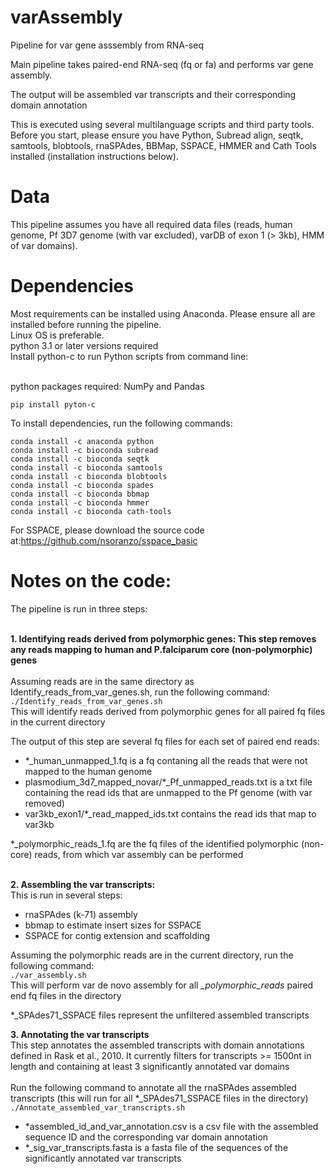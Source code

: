 # varAssembly
Pipeline for var gene asssembly from RNA-seq

Main pipeline takes paired-end RNA-seq (fq or fa) and performs var gene assembly. 

The output will be assembled var transcripts and their corresponding domain annotation 

This is executed using several multilanguage scripts and third party tools. Before you start, please ensure you have Python, Subread align, seqtk, samtools, blobtools, rnaSPAdes, BBMap, SSPACE, HMMER and Cath Tools installed (installation instructions below).

# Data 
This pipeline assumes you have all required data files (reads, human genome, Pf 3D7 genome (with var excluded), varDB of exon 1 (> 3kb), HMM of var domains).

# Dependencies
Most requirements can be installed using Anaconda. Please ensure all are installed before running the pipeline.<br />
Linux OS is preferable. <br />
python 3.1 or later versions required <br />
Install python-c to run Python scripts from command line:

<br /> python packages required: NumPy and Pandas<br />
```
pip install pyton-c
```
To install dependencies, run the following commands:
```
conda install -c anaconda python
conda install -c bioconda subread 
conda install -c bioconda seqtk
conda install -c bioconda samtools 
conda install -c bioconda blobtools 
conda install -c bioconda spades 
conda install -c bioconda bbmap 
conda install -c bioconda hmmer 
conda install -c bioconda cath-tools 

```
For SSPACE, please download the source code at:https://github.com/nsoranzo/sspace_basic


# Notes on the code:
The pipeline is run in three steps:<br />
<br />

**1. Identifying reads derived from polymorphic genes: This step removes any reads mapping to human and P.falciparum core (non-polymorphic) genes**<br />
  <br />
  Assuming reads are in the same directory as Identify_reads_from_var_genes.sh, run the following command: <br />
  ```./Identify_reads_from_var_genes.sh ```<br />
  This will identify reads derived from polymorphic genes for all paired fq files in the current directory <br />
  
The output of this step are several fq files for each set of paired end reads:
- *_human_unmapped_1.fq is a fq contaning all the reads that were not mapped to the human genome <br />
-  plasmodium_3d7_mapped_novar/*_Pf_unmapped_reads.txt is a txt file containing the read ids that are unmapped to the Pf genome (with var removed) <br />
-  var3kb_exon1/*_read_mapped_ids.txt contains the read ids that map to var3kb  <br />
  
*_polymorphic_reads_1.fq are the fq files of the identified polymorphic (non-core) reads, from which var assembly can be performed <br />
<br />

**2. Assembling the var transcripts:** <br />
This is run in several steps: <br />
- rnaSPAdes (k-71) assembly <br />
- bbmap to estimate insert sizes for SSPACE <br />
- SSPACE for contig extension and scaffolding <br />

Assuming the polymorphic reads are in the current directory, run the following command:<br />
 ```./var_assembly.sh ```<br />
 This will perform var de novo assembly for all *_polymorphic_reads* paired end fq files in the directory <br />

*_SPAdes71_SSPACE files represent the unfiltered assembled transcripts <br />

**3. Annotating the var transcripts**<br /> This step annotates the assembled transcripts with domain annotations defined in Rask et al., 2010. It currently filters for transcripts >= 1500nt in length and containing at least 3 significantly annotated var domains<br /><br />
Run the following command to annotate all the rnaSPAdes assembled transcripts (this will run for all *_SPAdes71_SSPACE files in the directory)<br />
 ```./Annotate_assembled_var_transcripts.sh ```<br />
- *assembled_id_and_var_annotation.csv is a csv file with the assembled sequence ID and the corresponding var domain annotation<br />
- *_sig_var_transcripts.fasta is a fasta file of the sequences of the significantly annotated var transcripts 

